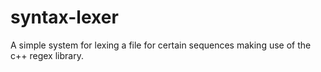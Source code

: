 # syntax-lexer
A simple system for lexing a file for certain sequences making use of the c++ regex library.
